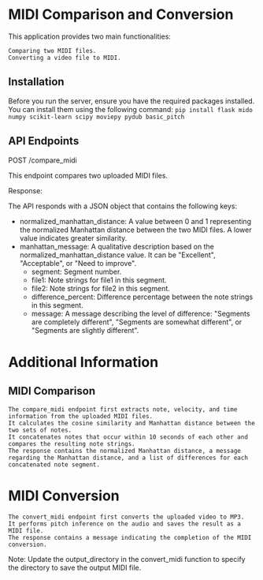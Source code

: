 # MIDI Comparison and Conversion

This application provides two main functionalities:

    Comparing two MIDI files.
    Converting a video file to MIDI.

## Installation

Before you run the server, ensure you have the required packages installed. You can install them using the following command:
  `pip install flask mido numpy scikit-learn scipy moviepy pydub basic_pitch`
## API Endpoints

POST /compare_midi

This endpoint compares two uploaded MIDI files.

Response:

The API responds with a JSON object that contains the following keys:

* normalized_manhattan_distance: A value between 0 and 1 representing the normalized Manhattan distance between the two MIDI files. A lower value indicates greater similarity.
* manhattan_message: A qualitative description based on the normalized_manhattan_distance value. It can be "Excellent", "Acceptable", or "Need to improve".
  * segment: Segment number.
  * file1: Note strings for file1 in this segment.
  * file2: Note strings for file2 in this segment.
  * difference_percent: Difference percentage between the note strings in this segment.
  * message: A message describing the level of difference: "Segments are completely different", "Segments are somewhat different", or "Segments are slightly different".

# Additional Information
## MIDI Comparison

    The compare_midi endpoint first extracts note, velocity, and time information from the uploaded MIDI files.
    It calculates the cosine similarity and Manhattan distance between the two sets of notes.
    It concatenates notes that occur within 10 seconds of each other and compares the resulting note strings.
    The response contains the normalized Manhattan distance, a message regarding the Manhattan distance, and a list of differences for each concatenated note segment.

# MIDI Conversion

    The convert_midi endpoint first converts the uploaded video to MP3.
    It performs pitch inference on the audio and saves the result as a MIDI file.
    The response contains a message indicating the completion of the MIDI conversion.

Note: Update the output_directory in the convert_midi function to specify the directory to save the output MIDI file.
